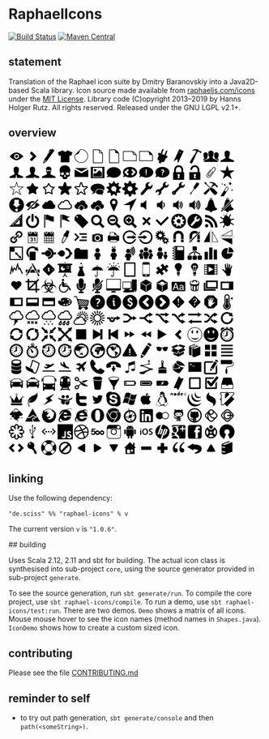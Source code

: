 # RaphaelIcons

[![Build Status](https://travis-ci.org/Sciss/RaphaelIcons.svg?branch=master)](https://travis-ci.org/Sciss/RaphaelIcons)
[![Maven Central](https://maven-badges.herokuapp.com/maven-central/de.sciss/raphael-icons_2.11/badge.svg)](https://maven-badges.herokuapp.com/maven-central/de.sciss/raphael-icons_2.11)

## statement

Translation of the Raphael icon suite by Dmitry Baranovskiy into a Java2D-based Scala library. Icon source made available from [raphaeljs.com/icons](http://raphaeljs.com/icons) under the [MIT License](http://raphaeljs.com/license.html). Library code (C)opyright 2013&ndash;2019 by Hanns Holger Rutz. All rights reserved. Released under the GNU LGPL v2.1+.

## overview

![icons](icons.png)

## linking

Use the following dependency:

    "de.sciss" %% "raphael-icons" % v

The current version `v` is `"1.0.6"`.

## building

Uses Scala 2.12, 2.11 and sbt for building. The actual icon class is synthesised into sub-project `core`, using the source generator provided in sub-project `generate`.

To see the source generation, run `sbt generate/run`. To compile the core project, use `sbt raphael-icons/compile`. To run a demo, use `sbt raphael-icons/test:run`. There are two demos. `Demo` shows a matrix of all icons. Mouse mouse hover to see the icon names (method names in `Shapes.java`). `IconDemo` shows how to create a custom sized icon.

## contributing

Please see the file [CONTRIBUTING.md](CONTRIBUTING.md)

## reminder to self

- to try out path generation, `sbt generate/console` and then `path(<someString>)`.
